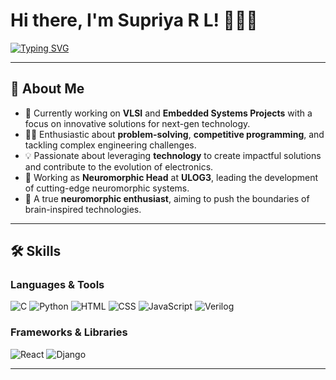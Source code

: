 # Hi there, I'm Supriya R L! 👩‍💻✨

[![Typing SVG](https://readme-typing-svg.herokuapp.com?font=Roboto+Slab&color=%2336BCF7&size=25&center=true&vCenter=true&lines=Electrical+and+Electronics+Engineer;VLSI+and+Embedded+Systems+Specialist;Neuromorphic+Enthusiast;Neuromorphic+Head+at+ULOG3;Open+Source+Contributor)](https://git.io/typing-svg)

---

## 🚀 About Me
- 🌱 Currently working on **VLSI** and **Embedded Systems Projects** with a focus on innovative solutions for next-gen technology.
- 👩‍💻 Enthusiastic about **problem-solving**, **competitive programming**, and tackling complex engineering challenges.
- 💡 Passionate about leveraging **technology** to create impactful solutions and contribute to the evolution of electronics.
- 🎯 Working as **Neuromorphic Head** at **ULOG3**, leading the development of cutting-edge neuromorphic systems.
- 🧠 A true **neuromorphic enthusiast**, aiming to push the boundaries of brain-inspired technologies.

---

## 🛠 Skills

### Languages & Tools
![C](https://img.shields.io/badge/-C-00599C?style=flat-square&logo=c&logoColor=white)
![Python](https://img.shields.io/badge/-Python-3776AB?style=flat-square&logo=python&logoColor=white)
![HTML](https://img.shields.io/badge/-HTML5-E34F26?style=flat-square&logo=html5&logoColor=white)
![CSS](https://img.shields.io/badge/-CSS3-1572B6?style=flat-square&logo=css3&logoColor=white)
![JavaScript](https://img.shields.io/badge/-JavaScript-F7DF1E?style=flat-square&logo=javascript&logoColor=black)
![Verilog](https://img.shields.io/badge/-Verilog-44A8B0?style=flat-square&logo=verilog&logoColor=white)

### Frameworks & Libraries
![React](https://img.shields.io/badge/-React-61DAFB?style=flat-square&logo=react&logoColor=white)
![Django](https://img.shields.io/badge/-Django-092E20?style=flat-square&logo=django&logoColor=white)

---

